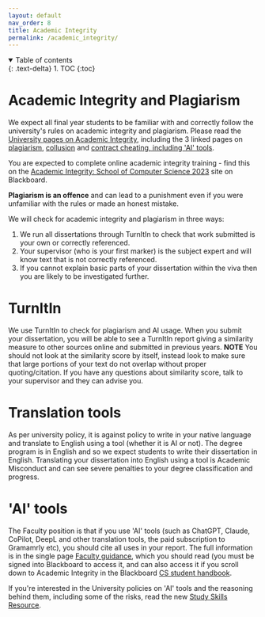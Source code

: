 ```yaml
---
layout: default
nav_order: 8
title: Academic Integrity
permalink: /academic_integrity/
---
```


<details open markdown="block">
<summary>
Table of contents
</summary>
{: .text-delta}
1. TOC
{:toc}
</details>

# Academic Integrity and Plagiarism

We expect all final year students to be familiar with and correctly follow the university's rules on academic integrity and plagiarism.  Please read the [University pages on Academic Integrity](https://www.bristol.ac.uk/students/support/academic-advice/academic-integrity/), including the 3 linked pages on [plagiarism](https://www.bristol.ac.uk/students/support/academic-advice/academic-integrity/plagiarism/), [collusion](https://www.bristol.ac.uk/students/support/academic-advice/academic-integrity/collusion/) and [contract cheating, including 'AI' tools](https://www.bristol.ac.uk/students/support/academic-advice/academic-integrity/contract-cheating/).

You are expected to complete online academic integrity training - find this on the [Academic Integrity: School of Computer Science 2023](https://www.ole.bris.ac.uk/webapps/blackboard/content/listContentEditable.jsp?content_id=_8261184_1&course_id=_258488_1) site on Blackboard.

**Plagiarism is an offence** and can lead to a punishment even if you were unfamiliar with the rules or made an honest mistake.

We will check for academic integrity and plagiarism in three ways:
1. We run all dissertations through TurnItIn to check that work submitted is your own or correctly referenced.
2. Your supervisor (who is your first marker) is the subject expert and will know text that is not correctly referenced.
3. If you cannot explain basic parts of your dissertation within the viva then you are likely to be investigated further.


# TurnItIn

We use TurnItIn to check for plagiarism and AI usage.  When you submit your
dissertation, you will be able to see a TurnItIn report giving a similarity
measure to other sources online and submitted in previous years.  **NOTE** You
should not look at the similarity score by itself, instead look to make sure
that large portions of your text do not overlap without proper
quoting/citation.  If you have any questions about similarity score, talk to
your supervisor and they can advise you.

# Translation tools
As per university policy, it is against policy to write in your native language
and translate to English using a tool (whether it is AI or not).  The degree
program is in English and so we expect students to write their dissertation in
English.  Translating your dissertation into English using a tool is Academic
Misconduct and can see severe penalties to your degree classification and
progress.

# 'AI' tools

The Faculty position is that if you use 'AI' tools (such as ChatGPT, Claude, CoPilot, DeepL and other translation tools, the paid subscription to Gramamrly etc), you should cite all uses in your report.  The full information is in the single page [Faculty guidance](https://www.ole.bris.ac.uk/bbcswebdav/pid-8241705-dt-content-rid-48627612_3/xid-48627612_3), which you should read (you must be signed into Blackboard to access it, and can also access it if you scroll down to Academic Integrity in the Blackboard [CS student handbook](https://www.ole.bris.ac.uk/webapps/blackboard/content/listContentEditable.jsp?content_id=_8241665_1&course_id=_258444_1&content_id=_8241705_1#).

If you're interested in the University policies on 'AI' tools and the reasoning behind them, including some of the risks, read the new [Study Skills Resource](https://www.ole.bris.ac.uk/bbcswebdav/pid-8037204-dt-content-rid-46594374_2/courses/Study_Skills/using-ai-at-university/index.html). 
